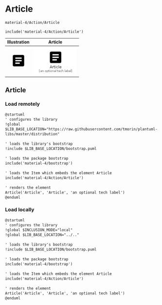 # Article


```text
material-4/Action/Article
```

```text
include('material-4/Action/Article')
```



| Illustration | Article |
| :---: | :---: |
| ![illustration for Illustration](../../material-4/Action/Article.png) | ![illustration for Article](../../material-4/Action/Article.Local.png) |




## Article

### Load remotely
```plantuml
@startuml
' configures the library
!global $LIB_BASE_LOCATION="https://raw.githubusercontent.com/tmorin/plantuml-libs/master/distribution"

' loads the library's bootstrap
!include $LIB_BASE_LOCATION/bootstrap.puml

' loads the package bootstrap
include('material-4/bootstrap')

' loads the Item which embeds the element Article
include('material-4/Action/Article')

' renders the element
Article('Article', 'Article', 'an optional tech label')
@enduml
```

### Load locally
```plantuml
@startuml
' configures the library
!global $INCLUSION_MODE="local"
!global $LIB_BASE_LOCATION="../.."

' loads the library's bootstrap
!include $LIB_BASE_LOCATION/bootstrap.puml

' loads the package bootstrap
include('material-4/bootstrap')

' loads the Item which embeds the element Article
include('material-4/Action/Article')

' renders the element
Article('Article', 'Article', 'an optional tech label')
@enduml
```

